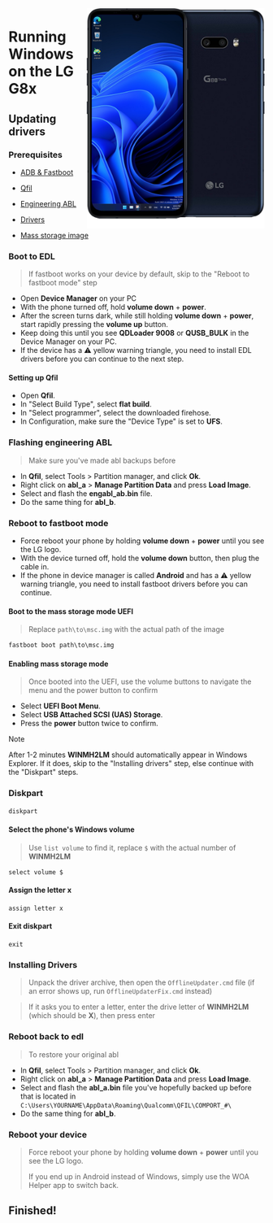 <img align="right" src="https://github.com/n00b69/woa-mh2lm/blob/main/mh2lm.png" width="350" alt="Windows 11 running on mh2lm">

# Running Windows on the LG G8x

## Updating drivers

### Prerequisites
- [ADB & Fastboot](https://developer.android.com/studio/releases/platform-tools)

- [Qfil](https://github.com/n00b69/woa-alphaplus/releases/tag/Qfil)

- [Engineering ABL](https://github.com/n00b69/woa-mh2lm/releases/download/Files/engabl_ab.bin)
  
- [Drivers](https://github.com/n00b69/woa-mh2lm/releases/tag/Drivers)

- [Mass storage image](https://github.com/n00b69/woa-mh2lm/releases/download/Files/msc.img)

### Boot to EDL
> If fastboot works on your device by default, skip to the "Reboot to fastboot mode" step
- Open **Device Manager** on your PC
- With the phone turned off, hold **volume down** + **power**.
- After the screen turns dark, while still holding **volume down** + **power**, start rapidly pressing the **volume up** button.
- Keep doing this until you see **QDLoader 9008** or **QUSB_BULK** in the Device Manager on your PC.
- If the device has a ⚠️ yellow warning triangle, you need to install EDL drivers before you can continue to the next step.

#### Setting up Qfil
- Open **Qfil**.
- In "Select Build Type", select **flat build**.
- In "Select programmer", select the downloaded firehose.
- In Configuration, make sure the "Device Type" is set to **UFS**.

### Flashing engineering ABL
> Make sure you've made abl backups before
- In **Qfil**, select Tools > Partition manager, and click **Ok**.
- Right click on **abl_a** > **Manage Partition Data** and press **Load Image**.
- Select and flash the **engabl_ab.bin** file.
- Do the same thing for **abl_b**.

### Reboot to fastboot mode
- Force reboot your phone by holding **volume down** + **power** until you see the LG logo.
- With the device turned off, hold the **volume down** button, then plug the cable in.
- If the phone in device manager is called **Android** and has a ⚠️ yellow warning triangle, you need to install fastboot drivers before you can continue.

#### Boot to the mass storage mode UEFI
> Replace `path\to\msc.img` with the actual path of the image
```cmd
fastboot boot path\to\msc.img
```

#### Enabling mass storage mode
> Once booted into the UEFI, use the volume buttons to navigate the menu and the power button to confirm
- Select **UEFI Boot Menu**.
- Select **USB Attached SCSI (UAS) Storage**.
- Press the **power** button twice to confirm.

> [!Note]
> After 1-2 minutes **WINMH2LM** should automatically appear in Windows Explorer. If it does, skip to the "Installing drivers" step, else continue with the "Diskpart" steps.

### Diskpart
```cmd
diskpart
```

#### Select the phone's Windows volume
> Use `list volume` to find it, replace `$` with the actual number of **WINMH2LM**
```diskpart
select volume $
```

#### Assign the letter x
```diskpart
assign letter x
```

#### Exit diskpart
```diskpart
exit
```

### Installing Drivers
> Unpack the driver archive, then open the `OfflineUpdater.cmd` file (if an error shows up, run `OfflineUpdaterFix.cmd` instead)

> If it asks you to enter a letter, enter the drive letter of **WINMH2LM** (which should be **X**), then press enter

### Reboot back to edl
> To restore your original abl
- In **Qfil**, select Tools > Partition manager, and click **Ok**.
- Right click on **abl_a** > **Manage Partition Data** and press **Load Image**.
- Select and flash the **abl_a.bin** file you've hopefully backed up before that is located in `C:\Users\YOURNAME\AppData\Roaming\Qualcomm\QFIL\COMPORT_#\`
- Do the same thing for **abl_b**.

### Reboot your device
> Force reboot your phone by holding **volume down** + **power** until you see the LG logo.
>
> If you end up in Android instead of Windows, simply use the WOA Helper app to switch back.

## Finished!



